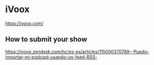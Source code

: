 # iVoox
https://ivoox.com/

## How to submit your show
https://ivoox.zendesk.com/hc/es-es/articles/115000370769--Puedo-importar-mi-podcast-usando-un-feed-RSS-
